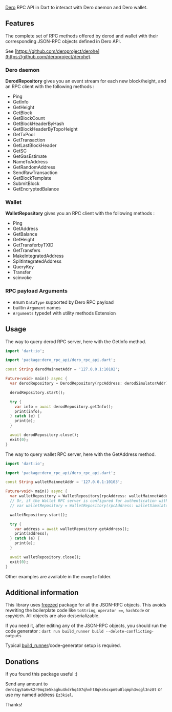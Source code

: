 [Dero] RPC API in Dart to interact with Dero daemon and Dero wallet.

## Features

The complete set of RPC methods offered by derod and wallet with their corresponding JSON-RPC
objects defined in Dero API.

See [https://github.com/deroproject/derohe](https://github.com/deroproject/derohe).

### Dero daemon

**DerodRepository** gives you an event stream for each new block/height, and an RPC client with the
following methods :

* Ping
* GetInfo
* GetHeight
* GetBlock
* GetBlockCount
* GetBlockHeaderByHash
* GetBlockHeaderByTopoHeight
* GetTxPool
* GetTransaction
* GetLastBlockHeader
* GetSC
* GetGasEstimate
* NameToAddress
* GetRandomAddress
* SendRawTransaction
* GetBlockTemplate
* SubmitBlock
* GetEncryptedBalance

### Wallet

**WalletRepository** gives you an RPC client with the following methods :

* Ping
* GetAddress
* GetBalance
* GetHeight
* GetTransferbyTXID
* GetTransfers
* MakeIntegratedAddress
* SplitIntegratedAddress
* QueryKey
* Transfer
* scinvoke

### RPC payload Arguments

* enum `DataType` supported by Dero RPC payload
* builtin `Argument` names
* `Arguments` typedef with utility methods Extension

## Usage

The way to query derod RPC server, here with the GetInfo method.

```dart
import 'dart:io';

import 'package:dero_rpc_api/dero_rpc_api.dart';

const String derodMainnetAddr = '127.0.0.1:10102';

Future<void> main() async {
  var derodRepository = DerodRepository(rpcAddress: derodSimulatorAddr);

  derodRepository.start();

  try {
    var info = await derodRepository.getInfo();
    print(info);
  } catch (e) {
    print(e);
  }

  await derodRepository.close();
  exit(0);
}
```

The way to query wallet RPC server, here with the GetAddress method.

```dart
import 'dart:io';

import 'package:dero_rpc_api/dero_rpc_api.dart';

const String walletMainnetAddr = '127.0.0.1:10103';

Future<void> main() async {
  var walletRepository = WalletRepository(rpcAddress: walletMainnetAddr);
  // Or, if the Wallet RPC server is configured for authentication with `--rpc-login` :
  // var walletRepository = WalletRepository(rpcAddress: walletSimulatorAddr, user: 'Ez3kiel' password: 'test');

  walletRepository.start();

  try {
    var address = await walletRepository.getAddress();
    print(address);
  } catch (e) {
    print(e);
  }

  await walletRepository.close();
  exit(0);
}
```

Other examples are available in the `example` folder.

## Additional information

This library uses [freezed] package for all the JSON-RPC objects. This avoids rewriting the
boilerplate code like `toString`, `operator ==`, `hashCode` or `copyWith`. All objects are
also de/serializable.

If you need it, after editing any of the JSON-RPC objects, you should run the code generator :
`dart run build_runner build --delete-conflicting-outputs`

Typical [build_runner]/code-generator setup is required.

## Donations

If you found this package useful :)

Send any amount to `dero1qy5a6wk2r9mq3e5kagku4kdrhq407qhvht8qke5sxpm9u8lqmph3vqgl3nz8t` or use my
named address `Ez3kiel`.

Thanks!

[Dero]: https://dero.io/
[build_runner]: https://pub.dev/packages/build_runner
[freezed]: https://pub.dartlang.org/packages/freezed